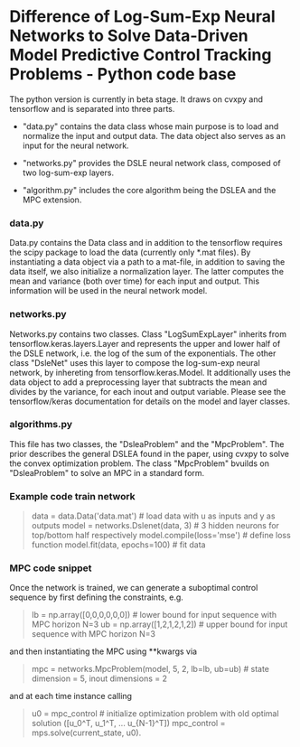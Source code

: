 Difference of Log-Sum-Exp Neural Networks to Solve Data-Driven Model  Predictive Control Tracking Problems - Python code base
========

The python version is currently in beta stage. It draws on cvxpy and tensorflow and is separated into three parts.

+ "data.py" contains the data class whose main purpose is to load and normalize the input and output data. The 
data object also serves as an input for the neural network.

+ "networks.py" provides the DSLE neural network class, composed of two log-sum-exp layers.

+ "algorithm.py" includes the core algorithm being the DSLEA and the MPC extension.

### data.py
Data.py contains the Data class and in addition to the tensorflow requires the scipy package to load the data
(currently only *.mat files). By instantiating a data object via a path to a mat-file, in addition to saving the data 
itself, we also initialize a normalization layer. The latter computes the mean and variance (both over time) for each 
input and output. This information will be used in the neural network model.

### networks.py
Networks.py contains two classes. Class "LogSumExpLayer" inherits from tensorflow.keras.layers.Layer and represents the
upper and lower half of the DSLE network, i.e. the log of the sum of the exponentials.
The other class "DsleNet" uses this layer to compose the log-sum-exp neural network, by inhereting from 
tensorflow.keras.Model. It additionally uses the data object to add a preprocessing layer that subtracts the mean and
divides by the variance, for each inout and output variable. Please see the tensorflow/keras documentation for details
on the model and layer classes.

### algorithms.py
This file has two classes, the "DsleaProblem" and the "MpcProblem". The prior describes the general DSLEA found in the
paper, using cvxpy to solve the convex optimization problem. The class "MpcProblem" bvuilds on "DsleaProblem" to solve
an MPC in a standard form.

### Example code train network
> data = data.Data('data.mat')  # load data with u as inputs and y as outputs
> model = networks.Dslenet(data, 3)  # 3 hidden neurons for top/bottom half respectively
> model.compile(loss='mse')  # define loss function 
> model.fit(data, epochs=100)  # fit data

### MPC code snippet
Once the network is trained, we can generate a suboptimal control sequence by first defining the constraints, e.g.
> lb = np.array([0,0,0,0,0,0])  # lower bound for input sequence with MPC horizon N=3
> ub = np.array([1,2,1,2,1,2])  # upper bound for input sequence with MPC horizon N=3

and then instantiating the MPC using **kwargs via
> mpc = networks.MpcProblem(model, 5, 2, lb=lb, ub=ub)  # state dimension = 5, inout dimensions = 2

and at each time instance calling
> u0 = mpc_control  # initialize optimization problem with old optimal solution ([u_0^T, u_1^T, ... u_{N-1}^T])
> mpc_control = mps.solve(current_state, u0).
